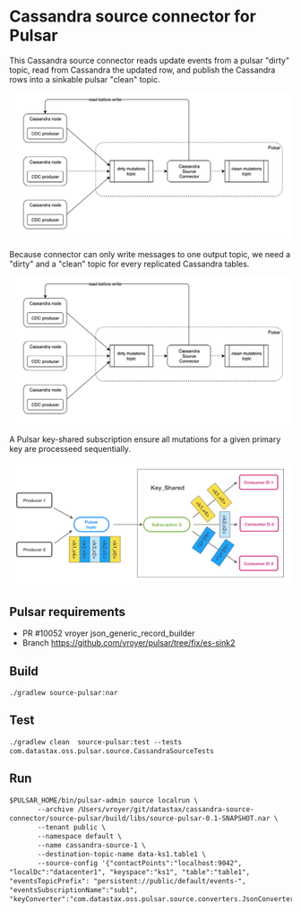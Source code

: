 # Cassandra source connector for Pulsar

This Cassandra source connector reads update events from a pulsar "dirty" topic, 
read from Cassandra the updated row, and publish the Cassandra rows into a sinkable pulsar "clean" topic.

![Cassandra-source-connector](cassandra-source-connector.png)

Because connector can only write messages to one output topic, we need a "dirty" and a "clean" topic for
every replicated Cassandra tables.

![Cassandra-source-connector](cassandra-source-connector.png)


A Pulsar key-shared subscription ensure all mutations for a given primary key are processeed sequentially.

![subscription](docs/images/subscription-key-shared.png)

## Pulsar requirements

* PR #10052 vroyer json_generic_record_builder
* Branch https://github.com/vroyer/pulsar/tree/fix/es-sink2

## Build

    ./gradlew source-pulsar:nar

## Test

    ./gradlew clean  source-pulsar:test --tests com.datastax.oss.pulsar.source.CassandraSourceTests
    
## Run

    $PULSAR_HOME/bin/pulsar-admin source localrun \
           --archive /Users/vroyer/git/datastax/cassandra-source-connector/source-pulsar/build/libs/source-pulsar-0.1-SNAPSHOT.nar \
           --tenant public \
           --namespace default \
           --name cassandra-source-1 \
           --destination-topic-name data-ks1.table1 \
           --source-config '{"contactPoints":"localhost:9042", "localDc":"datacenter1", "keyspace":"ks1", "table":"table1", "eventsTopicPrefix": "persistent://public/default/events-", "eventsSubscriptionName":"sub1", "keyConverter":"com.datastax.oss.pulsar.source.converters.JsonConverter","valueConverter":"com.datastax.oss.pulsar.source.converters.JsonConverter"}'
